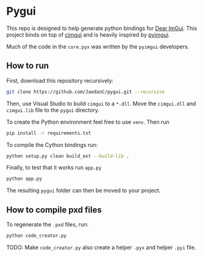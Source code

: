 # Pygui

This repo is designed to help generate python bindings for [Dear ImGui](https://github.com/ocornut/imgui). This project binds on top of [cimgui](https://github.com/cimgui/cimgui) and is heavily inspired by [pyimgui](https://github.com/pyimgui/pyimgui).

Much of the code in the `core.pyx` was written by the `pyimgui` developers.

## How to run

First, download this repository recursively:

```bash
git clone https://github.com/JaedanC/pygui.git --recursive
```

Then, use Visual Studio to build `cimgui` to a `*.dll`. Move the `cimgui.dll` and `cimgui.lib` file to the `pygui` directory.

To create the Python environment feel free to use `venv`. Then run

```bash
pip install -r requirements.txt
```

To compile the Cython bindings run:

```bash
python setup.py clean build_ext --build-lib .
```

Finally, to test that it works run `app.py`

```bash
python app.py
```

The resulting `pygui` folder can then be moved to your project.

## How to compile pxd files

To regenerate the `.pxd` files, run:

```python
python code_creator.py
```

TODO: Make `code_creator.py` also create a helper `.pyx` and helper `.pyi` file.
